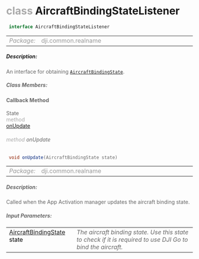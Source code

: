 <div class="article"><h1 ><font color="#AAA">class </font>AircraftBindingStateListener</h1></div>

~~~java
 interface AircraftBindingStateListener 
~~~

<html><table class="table-supportedby"><tr valign="top"><td width=15%><font color="#999"><i>Package:</i></td><td width=85%><font color="#999">dji.common.realname</td></tr></table></html>



##### Description:



<font color="#666">An interface for obtaining <code><a href="/Components/AppActivationManager/DJIAppActivationManager.html#djiappactivationmanager_djiappactivationaircraftbindingstate">AircraftBindingState</a></code>.



##### Class Members:



#### Callback Method

<div class="api-row" id="djiappactivationmanager_aircraftbindingstateonupdatecallback"><div class="api-col left">State</div><div class="api-col middle" style="color:#AAA">method</div><div class="api-col right"><a class="trigger" href="#djiappactivationmanager_aircraftbindingstateonupdatecallback_inline">onUpdate</a></div></div><div class="inline-doc" id="djiappactivationmanager_aircraftbindingstateonupdatecallback_inline"

><div class="article"><h6 ><font color="#AAA">method </font>onUpdate</h6></div>

~~~java
 void onUpdate(AircraftBindingState state)
~~~

<html><table class="table-supportedby"><tr valign="top"><td width=15%><font color="#999"><i>Package:</i></td><td width=85%><font color="#999">dji.common.realname</td></tr></table></html>



##### Description:



<font color="#666">Called when the App Activation manager updates the aircraft binding state.



##### Input Parameters:

<html><table class="table-inline-parameters"><tr valign="top"><td><font color="#70BF41"><a href="/Components/AppActivationManager/DJIAppActivationManager.html#djiappactivationmanager_djiappactivationaircraftbindingstate">AircraftBindingState</a> <font color="#000">state</td><td><font color="#666"><i>The aircraft binding state. Use this state to check if it is required to use  DJI Go to bind the aircraft.</i></td></tr></table></html></div>



